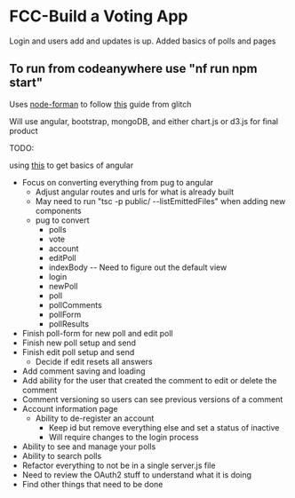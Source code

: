 FCC-Build a Voting App
=========================

Login and users add and updates is up.
Added basics of polls and pages

To run from codeanywhere use "nf run npm start"
--------------------------
Uses [node-forman](https://github.com/strongloop/node-foreman) to follow [this](https://support.glitch.com/t/what-changes-do-i-need-to-make-to-my-project-to-host-on-my-own-machine/1382/2) guide from glitch


Will use angular, bootstrap, mongoDB, and either chart.js or d3.js for final product

TODO:

using [this](https://angular.io/tutorial/toh-pt4#inject-the-heroservice) to get basics of angular

* Focus on converting everything from pug to angular
  * Adjust angular routes and urls for what is already built
  * May need to run "tsc -p public/ --listEmittedFiles" when adding new components
  * pug to convert
    * polls
    * vote
    * account
    * editPoll
    * indexBody -- Need to figure out the default view
    * login
    * newPoll
    * poll
    * pollComments
    * pollForm
    * pollResults
* Finish poll-form for new poll and edit poll
* Finish new poll setup and send
* Finish edit poll setup and send
  * Decide if edit resets all answers
* Add comment saving and loading
* Add ability for the user that created the comment to edit or delete the comment
* Comment versioning so users can see previous versions of a comment
* Account information page
  * Ability to de-register an account
    * Keep id but remove everything else and set a status of inactive
    * Will require changes to the login process
* Ability to see and manage your polls
* Ability to search polls
* Refactor everything to not be in a single server.js file
* Need to review the OAuth2 stuff to understand what it is doing
* Find other things that need to be done